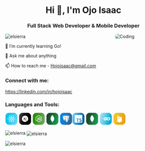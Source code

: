 <h1 align="center">Hi 👋, I'm Ojo Isaac</h1>
<h3 align="center">Full Stack Web Developer & Mobile Developer</h3>
<img align="right" alt="Coding" width="400" src="https://github.com/user-attachments/assets/3b56cb13-7d43-47ac-acfa-49c4491fa881" style='display: block;
  margin-left: auto;
  margin-right: auto;
  width: 30%;
  over-flow: hidden;
  border-radius: 99999px; ' >
<p align="left"> <img src="https://komarev.com/ghpvc/?username=elsierra&label=Profile%20views&color=0e75b6&style=flat" alt="elsierra" /> </p>
🌱 I’m currently learning Go!

💬 Ask me about anything

📫 How to reach me - Hojoisaac@gmail.com

<h3 align="left">Connect with me:</h3>
<a>
<a href="https://linkedin.com/in/hojoisaac" align="left">
  https://linkedin.com/in/hojoisaac
</a>
<h3 align="left">Languages and Tools:</h3>

<p align="left">
  <a href="https://reactjs.org/" target="_blank" rel="noreferrer"><img src="https://github.com/ElSierra/mystack-icon/blob/main/react.png?raw=true" alt="React" width="40" height="40"/></a>
  <a href="https://nextjs.org/" target="_blank" rel="noreferrer"><img src='https://github.com/ElSierra/mystack-icon/blob/main/next.png?raw=true'  width="40" height="40"/></a>
  <a href="https://nodejs.org/" target="_blank" rel="noreferrer"><img src="https://github.com/ElSierra/mystack-icon/blob/main/node.png?raw=true" alt="Node.js" width="40" height="40"/></a>
  <a href="https://www.mongodb.com/" target="_blank" rel="noreferrer"><img src="https://github.com/ElSierra/mystack-icon/blob/main/mongo.png?raw=true" alt="MongoDB" width="40" height="40"/></a>
  <a href="https://www.postgresql.org/" target="_blank" rel="noreferrer"><img src="https://github.com/ElSierra/mystack-icon/blob/main/postgres.png?raw=true" alt="PostgreSQL" width="40" height="40"/></a><a href="https://www.typescriptlang.org/" target="_blank" rel="noreferrer"><img src="https://github.com/ElSierra/mystack-icon/blob/main/typescript.png?raw=true" alt="Typescript" width="40" height="40"/></a>
  <a href="https://www.prisma.io/" target="_blank" rel="noreferrer"><img src="https://github.com/ElSierra/mystack-icon/blob/main/mongo.png?raw=true" alt="MongoDB" width="40" height="40"/></a>
  <a href="https://www.go.dev" target="_blank" rel="noreferrer"><img src="https://github.com/ElSierra/mystack-icon/blob/main/go.png?raw=true" alt="Go" width="40" height="40"/></a>
    <a href="https://firebase.com/" target="_blank" rel="noreferrer"><img src="https://github.com/ElSierra/mystack-icon/blob/main/firebase.png?raw=true" alt="Firebase" width="40" height="40"/></a>
</p>
<p><img align="left" src="https://github-readme-stats.vercel.app/api/top-langs?username=elsierra&show_icons=true&locale=en&layout=compact" alt="elsierra" /></p>
<p>&nbsp;<img align="center" src="https://github-readme-stats.vercel.app/api?username=elsierra&show_icons=true&locale=en" alt="elsierra" /></p>
<p><img align="center" src="https://github-readme-streak-stats.herokuapp.com/?user=elsierra&" alt="elsierra" /></p>

